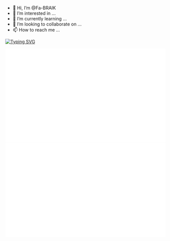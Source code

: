 - 👋 Hi, I’m @Fa-BRAIK
- 👀 I’m interested in ...
- 🌱 I’m currently learning ...
- 💞️ I’m looking to collaborate on ...
- 📫 How to reach me ...

[![Typing SVG](https://readme-typing-svg.herokuapp.com/?lines=Hey+there!;You+want+to+know+a+little+secret?;I+love+coding;And+you+should+contact+me;So+that+we+can+work+together!+:\))](https://git.io/typing-svg)

![](https://github.com/Fa-BRAIK/github-stats/blob/master/generated/overview.svg)  ![](https://github.com/Fa-BRAIK/github-stats/blob/master/generated/languages.svg)

<!---
Fa-BRAIK/Fa-BRAIK is a ✨ special ✨ repository because its `README.md` (this file) appears on your GitHub profile.
You can click the Preview link to take a look at your changes.
--->
